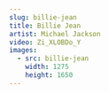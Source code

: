 ```yaml
---
slug: billie-jean
title: Billie Jean
artist: Michael Jackson
video: Zi_XLOBDo_Y
images:
  - src: billie-jean
    width: 1275
    height: 1650
---
```

